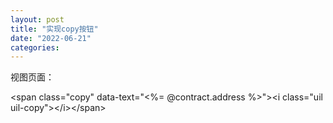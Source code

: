 ```yaml
---
layout: post
title: "实现copy按钮"
date: "2022-06-21"
categories: 
---
```

<p>视图页面：</p>

<p>&lt;span class=&quot;copy&quot; data-text=&quot;&lt;%= @contract.address %&gt;&quot;&gt;&lt;i class=&quot;uil uil-copy&quot;&gt;&lt;/i&gt;&lt;/span&gt;</p>

<p>&nbsp;</p>

